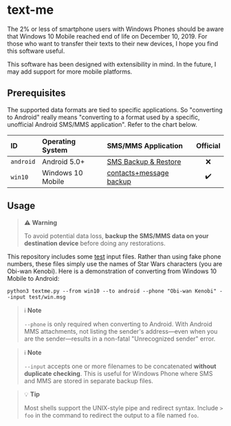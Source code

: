 # text-me

The 2% or less of smartphone users with Windows Phones should be aware that Windows 10 Mobile reached end of life on December 10, 2019. For those who want to transfer their texts to their new devices, I hope you find this software useful.

This software has been designed with extensibility in mind. In the future, I may add support for more mobile platforms.

## Prerequisites

The supported data formats are tied to specific applications. So "converting to Android" really means "converting to a format used by a specific, unofficial Android SMS/MMS application". Refer to the chart below.

[A]: https://play.google.com/store/apps/details?id=com.riteshsahu.SMSBackupRestore
[B]: https://www.microsoft.com/en-us/p/contacts-message-backup/9nblgggz57gm

| ID        | Operating System  | SMS/MMS Application          |      Official      |
| :-------- | :---------------- | :--------------------------- | :----------------: |
| `android` | Android 5.0+      | [SMS Backup & Restore][A]    |        :x:         |
| `win10`   | Windows 10 Mobile | [contacts+message backup][B] | :heavy_check_mark: |

## Usage

> :warning: **Warning**
>
> To avoid potential data loss, **backup the SMS/MMS data on your destination device** before doing any restorations.

This repository includes some [test](test/) input files. Rather than using fake phone numbers, these files simply use the names of Star Wars characters (you are Obi-wan Kenobi). Here is a demonstration of converting from Windows 10 Mobile to Android:

```shell
python3 textme.py --from win10 --to android --phone "Obi-wan Kenobi" --input test/win.msg
```

> :information_source: **Note**
>
> `--phone` is only required when converting to Android. With Android MMS attachments, not listing the sender's address—even when you are the sender—results in a non-fatal "Unrecognized sender" error.

> :information_source: **Note**
>
> `--input` accepts one or more filenames to be concatenated **without duplicate checking**. This is useful for Windows Phone where SMS and MMS are stored in separate backup files.

> :bulb: **Tip**
>
> Most shells support the UNIX-style pipe and redirect syntax. Include `> foo` in the command to redirect the output to a file named `foo`.
